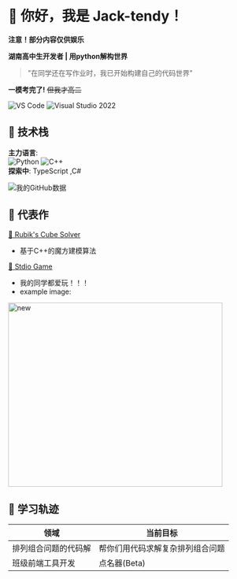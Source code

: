 # 👋 你好，我是 Jack-tendy！
__注意！部分内容仅供娱乐__


**湖南高中生开发者 | 用python解构世界**
> "在同学还在写作业时，我已开始构建自己的代码世界"  

__一模考完了!__ ~~但我才高二~~

![VS Code](https://img.shields.io/badge/Editor-VSCode-007ACC?logo=visual-studio-code)
![Visual Studio 2022](https://img.shields.io/badge/IDE-Visual%20Studio%202022-5C2D91?logo=visual-studio&logoColor=white)


## 🎯 技术栈
**主力语言**:  
![Python](https://img.shields.io/badge/Python-Expert-3776AB?logo=python&logoColor=white)
![C++](https://img.shields.io/badge/C++-Expert-00599C?logo=c%2B%2B&logoColor=white)  
**探索中**: TypeScript  ,C#

![我的GitHub数据](https://github-readme-stats.vercel.app/api?username=jack-tendy-538&show_icons=true&hide_border=true)

## 🧩 代表作
[🔷 Rubik's Cube Solver](https://github.com/jack-tendy-538/Rubik_cube-jack.s_edition)  
- 基于C++的魔方建模算法  

[🧠 Stdio Game](https://github.com/Jack-tendy-538/PythonStdioGames)
- 我的同学都爱玩！！！
- example image:
<img width="435" height="374" alt="new" src="https://github.com/user-attachments/assets/c1521c7e-5444-4e8d-a740-2ecb2ca4d56b" />


## 🌱 学习轨迹
| 领域        | 当前目标               |
|------------|-----------------------|
| 排列组合问题的代码解    | 帮你们用代码求解复杂排列组合问题  |
| 班级前端工具开发   | 点名器(Beta)  |
